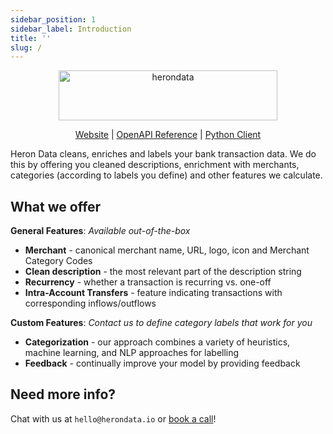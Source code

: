 ```yaml
---
sidebar_position: 1
sidebar_label: Introduction
title: ''
slug: /
---
```


<p align="center">
  <a href="https://www.herondata.io">
    <img width="350" height="80" src='/img/logo.png' alt='herondata' />
  </a>
</p>
<p align="center">
    <a href="https://www.herondata.io" target="_blank" rel="noopener noreferrer">Website</a> | <a href="/api">OpenAPI Reference</a> | <a href="https://pypi.org/project/heron-data/" target="_blank" rel="noopener noreferrer">Python Client</a>
</p>

Heron Data cleans, enriches and labels your bank transaction data. We do this
by offering you cleaned descriptions, enrichment with merchants, categories
(according to labels you define) and other features we calculate.

## What we offer

**General Features**: *Available out-of-the-box*

* **Merchant** - canonical merchant name, URL, logo, icon and Merchant Category Codes
* **Clean description** - the most relevant part of the description string
* **Recurrency** - whether a transaction is recurring vs. one-off
* **Intra-Account Transfers** - feature indicating transactions with corresponding inflows/outflows

**Custom Features**: *Contact us to define category labels that work for you*

* **Categorization** - our approach combines a variety of heuristics, machine learning, and NLP approaches for labelling
* **Feedback** - continually improve your model by providing feedback

## Need more info?
Chat with us at `hello@herondata.io` or [book a
call](https://calendly.com/jamieherondata)!
